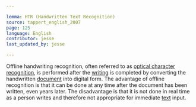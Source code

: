 ```yaml
---

lemma: HTR (Handwritten Text Recognition)
source: tappert_english_2007
page: 125
language: English
contributor: jesse
last_updated_by: jesse

---
```

Offline handwriting recognition, often referred to as [optical character recognition](OCR.html), is performed after the [writing](writingProcess.html) is completed by converting the handwritten [document](document.html) into digital form. The advantage of offline recognition is that it can be done at any time after the document has been written, even years later. The disadvantage is that it is not done in real time as a person writes and therefore not appropriate for immediate [text](text.html) input.

